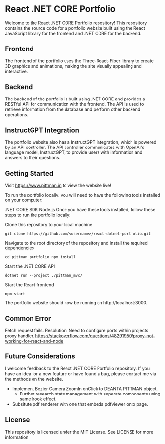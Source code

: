 
# React .NET CORE Portfolio
Welcome to the React .NET CORE Portfolio repository! This repository contains the source code for a portfolio website built using the React JavaScript library for the frontend and .NET CORE for the backend.

Frontend
-
The frontend of the portfolio uses the Three-React-Fiber library to create 3D graphics and animations, making the site visually appealing and interactive.

Backend
-
The backend of the portfolio is built using .NET CORE and provides a RESTful API for communication with the frontend. The API is used to retrieve information from the database and perform other backend operations.

InstructGPT Integration
-
The portfolio website also has a InstructGPT integration, which is powered by an API controller. The API controller communicates with OpenAI's language model, InstructGPT, to provide users with information and answers to their questions.

Getting Started
-
Visit https://www.pittman.in to view the website live! 

To run the portfolio locally, you will need to have the following tools installed on your computer:

.NET CORE SDK
Node.js
Once you have these tools installed, follow these steps to run the portfolio locally:

Clone this repository to your local machine

```git clone https://github.com/<username>/react-dotnet-portfolio.git```

Navigate to the root directory of the repository and install the required dependencies

` cd pittman_portfolio
npm install `

Start the .NET CORE API

`dotnet run --project ./pittman_mvc/`

Start the React frontend

`npm start`


The portfolio website should now be running on http://localhost:3000.

Common Error
-
Fetch request fails. Resolution: Need to configure ports within projects proxy handler.
https://stackoverflow.com/questions/48291950/proxy-not-working-for-react-and-node

Future Considerations
-
I welcome feedback to the React .NET CORE Portfolio repository. If you have an idea for a new feature or have found a bug, please contact me via the methods on the website.

- Implement Bezier Camera ZoomIn onClick to DEANTA PITTMAN object. 
    - Further research state management with seperate components using same hook effect.
- Subsitute pdf renderer with one that embeds pdfviewer onto page.

License
-
This repository is licensed under the MIT License. See LICENSE for more information
